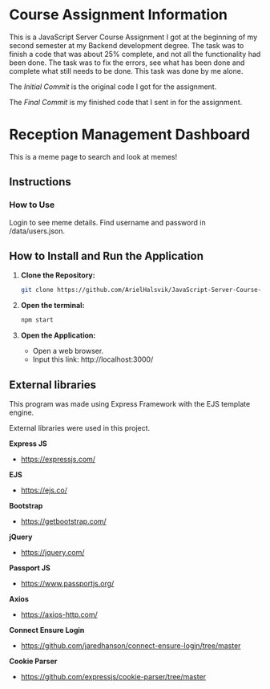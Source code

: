 # Course Assignment Information

This is a JavaScript Server Course Assignment I got at the beginning of my second semester at my Backend development degree. The task was to finish a code that was about 25% complete, and not all the functionality had been done. The task was to fix the errors, see what has been done and complete what still needs to be done. This task was done by me alone.

The *Initial Commit* is the original code I got for the assignment.

The *Final Commit* is my finished code that I sent in for the assignment.

# Reception Management Dashboard

This is a meme page to search and look at memes!

## Instructions

### How to Use

Login to see meme details. Find username and password in /data/users.json.

## How to Install and Run the Application

1. **Clone the Repository:**
    ```bash
    git clone https://github.com/ArielHalsvik/JavaScript-Server-Course-Assignment
    ```

2. **Open the terminal:**
    ```bash
    npm start
    ```

3. **Open the Application:**
    - Open a web browser.
    - Input this link: http://localhost:3000/

## External libraries

This program was made using Express Framework with the EJS template engine.

External libraries were used in this project.

**Express JS**
- https://expressjs.com/

**EJS**
- https://ejs.co/

**Bootstrap**
- https://getbootstrap.com/

**jQuery**
- https://jquery.com/

**Passport JS**
- https://www.passportjs.org/

**Axios**
- https://axios-http.com/

**Connect Ensure Login**
- https://github.com/jaredhanson/connect-ensure-login/tree/master

**Cookie Parser**
- https://github.com/expressjs/cookie-parser/tree/master
